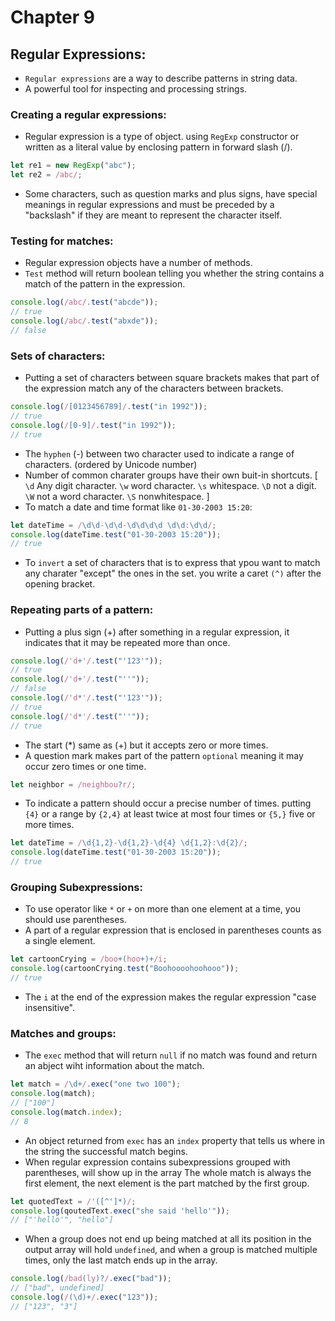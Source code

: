 # Chapter 9
## Regular Expressions:
- `Regular expressions` are a way to describe patterns in string data.
- A powerful tool for inspecting and processing strings.

### Creating a regular expressions:
- Regular expression is a type of object. using `RegExp` constructor or written as a literal value by enclosing pattern in forward slash (/).
```js
let re1 = new RegExp("abc");
let re2 = /abc/;
```
- Some characters, such as question marks and plus signs, have special meanings in regular expressions and must be preceded by a "backslash" if they are meant to represent the character itself.

### Testing for matches:
- Regular expression objects have a number of methods.
- `Test` method will return boolean telling you whether the string contains a match of the pattern in the expression.
```js
console.log(/abc/.test("abcde"));
// true
console.log(/abc/.test("abxde"));
// false
```

### Sets of characters:
- Putting a set of characters between square brackets makes that part of the expression match any of the characters between brackets.
```js
console.log(/[0123456789]/.test("in 1992"));
// true
console.log(/[0-9]/.test("in 1992"));
// true
```
- The `hyphen` (-) between two character used to indicate a range of characters. (ordered by Unicode number)
- Number of common charater groups have their own buit-in shortcuts.
[
    `\d` Any digit character.
    `\w` word character.
    `\s` whitespace.
    `\D` not a digit.
    `\W` not a word character.
    `\S` nonwhitespace.
]
- To match a date and time format like `01-30-2003 15:20`:
```js
let dateTime = /\d\d-\d\d-\d\d\d\d \d\d:\d\d/;
console.log(dateTime.test("01-30-2003 15:20"));
// true
```
- To `invert` a set of characters that is to express that ypou want to match any charater "except" the ones in the set. you write a caret `(^)` after the opening bracket.

### Repeating parts of a pattern:
- Putting a plus sign (+) after something in a regular expression, it indicates that it may be repeated more than once.
```js
console.log(/'d+'/.test("'123'"));
// true
console.log(/'d+'/.test("''"));
// false
console.log(/'d*'/.test("'123'"));
// true
console.log(/'d*'/.test("''"));
// true
```
- The start (*) same as (+) but it accepts zero or more times.
- A question mark makes part of the pattern `optional` meaning it may occur zero times or one time.
```js
let neighbor = /neighbou?r/;
```
- To indicate a pattern should occur a precise number of times. putting `{4}` or a range by `{2,4}` at least twice at most four times or `{5,}` five or more times.
```js
let dateTime = /\d{1,2}-\d{1,2}-\d{4} \d{1,2}:\d{2}/;
console.log(dateTime.test("01-30-2003 15:20"));
// true
```

### Grouping Subexpressions:
- To use operator like `*` or `+` on more than one element at a time, you should use parentheses. 
- A part of a regular expression that is enclosed in parentheses counts as a single element.
```js
let cartoonCrying = /boo+(hoo+)+/i;
console.log(cartoonCrying.test("Boohoooohoohooo"));
// true
```
- The `i` at the end of the expression makes the regular expression "case insensitive".

### Matches and groups:
- The `exec` method that will return `null` if no match was found and return an abject wiht information about the match.
```js
let match = /\d+/.exec("one two 100");
console.log(match);
// ["100"]
console.log(match.index); 
// 8
```
- An object returned from `exec` has an `index` property that tells us where in the string the successful match begins.
- When regular expression contains subexpressions grouped with parentheses, will show up in the array The whole match is always the first element, the next element is the part matched by the first group.
```js
let quotedText = /'([^']*)/;
console.log(qoutedText.exec("she said 'hello'"));
// ["'hello'", "hello"]
```
- When a group does not end up being matched at all its position in the output array will hold `undefined`, and when a group is matched multiple times, only the last match ends up in the array.
```js
console.log(/bad(ly)?/.exec("bad"));
// ["bad", undefined]
console.log(/(\d)+/.exec("123"));
// ["123", "3"]
```
